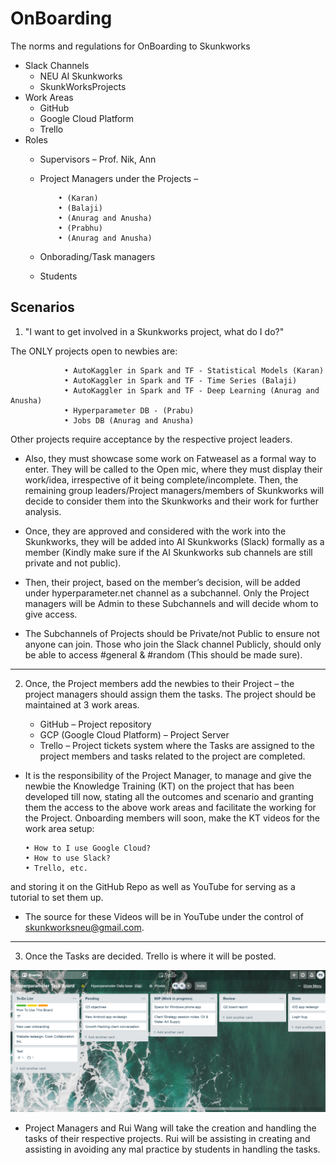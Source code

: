 # OnBoarding
The norms and regulations for OnBoarding to Skunkworks

-	Slack Channels
    -	NEU AI Skunkworks
    -	SkunkWorksProjects
-	Work Areas
    -	GitHub
    -	Google Cloud Platform
    -	Trello
-	Roles
    -	Supervisors – Prof. Nik, Ann
    -	Project Managers under the Projects – 
    
                • (Karan)
                • (Balaji)
                • (Anurag and Anusha)
                • (Prabhu)
                • (Anurag and Anusha)
                
    -	Onborading/Task managers
    -	Students

## Scenarios

1.	"I want to get involved in a Skunkworks project, what do I do?"

The ONLY projects open to newbies are:

                • AutoKaggler in Spark and TF - Statistical Models (Karan)
                • AutoKaggler in Spark and TF - Time Series (Balaji)
                • AutoKaggler in Spark and TF - Deep Learning (Anurag and Anusha)
                • Hyperparameter DB - (Prabu)
                • Jobs DB (Anurag and Anusha)

Other projects require acceptance by the respective project leaders.

* Also, they must showcase some work on Fatweasel as a formal way to enter. They will be called to the Open mic, where they must display their work/idea, irrespective of it being complete/incomplete. Then, the remaining group leaders/Project managers/members of Skunkworks will decide to consider them into the Skunkworks and their work for further analysis.


* Once, they are approved and considered with the work into the Skunkworks, they will be added into AI Skunkworks (Slack) formally as a member (Kindly make sure if the AI Skunkworks sub channels are still private and not public). 

* Then, their project, based on the member’s decision, will be added under hyperparameter.net channel as a subchannel.
Only the Project managers will be Admin to these Subchannels and will decide whom to give access.

* The Subchannels of Projects should be Private/not Public to ensure not anyone can join. Those who join the Slack channel Publicly, should only be able to access #general & #random (This should be made sure).

-----------------------------------------------------------
2.	Once, the Project members add the newbies to their Project – the project managers should assign them the tasks. The project should be maintained at 3 work areas.

      - GitHub – Project repository
      - GCP (Google Cloud Platform) – Project Server
      - Trello – Project tickets system where the Tasks are assigned to the project members and tasks related to the project are completed.
      
* It is the responsibility of the Project Manager, to manage and give the newbie the Knowledge Training (KT) on the project that has been developed till now, stating all the outcomes and scenario and granting them the access to the above work areas and facilitate the working for the Project.
Onboarding members will soon, make the KT videos for the work area setup:

      •	How to I use Google Cloud? 
      •	How to use Slack?
      •	Trello, etc. 
      
and storing it on the GitHub Repo as well as YouTube for serving as a tutorial to set them up.
* The source for these Videos will be in YouTube under the control of skunkworksneu@gmail.com.

------------------------------------------------------
3.	Once the Tasks are decided. Trello is where it will be posted.
 
 <img src="Images/Capture.PNG"/>
 
* Project Managers and Rui Wang will take the creation and handling the tasks of their respective projects. Rui will be assisting in creating and assisting in avoiding any mal practice by students in handling the tasks.

